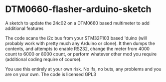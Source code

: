 # DTM0660-flasher-arduino-sketch
A sketch to update the 24c02 on a DTM0660 based multimeter to add additional features

The code scans the i2c bus from your STM32F103 based 'duino (will probably work with pretty much any Arduino or clone). 
It then dumps the contents, and attempts to enable RS232, change the meter from 4000 count to 6000 or 8000 count, or perform
whatever other mod you require (additional coding require of course). 

You use this entirely at your own risk. No ifs, no buts, any problems and you are on your own. 
The code is licensed GPL3
